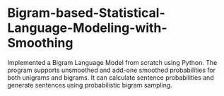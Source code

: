 # Bigram-based-Statistical-Language-Modeling-with-Smoothing
Implemented a Bigram Language Model from scratch using Python. The program supports unsmoothed and add-one smoothed probabilities for both unigrams and bigrams. It can calculate sentence probabilities and generate sentences using probabilistic bigram sampling.
